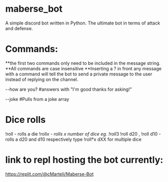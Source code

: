 # maberse_bot
A simple discord bot written in Python.
The ultimate bot in terms of attack and defense.

# Commands:
**the first two commands only need to be included in the message string.
**All commands are case insensitive
**Inserting a ? in front any message with a command will tell the bot to send a private message to the user instead of replying on the channel.

--how are you? #answers with "I'm good thanks for asking!"

--joke #Pulls from a joke array

# Dice rolls
!roll - rolls a die
!roll*x - rolls x number of dice eg. !roll*3
!roll d20 , !roll d10 - rolls a d20 and d10 respectively type !roll*x dXX for multiple dice





# link to repl hosting the bot currently:
https://replit.com/@cMarteli/Maberse-Bot
